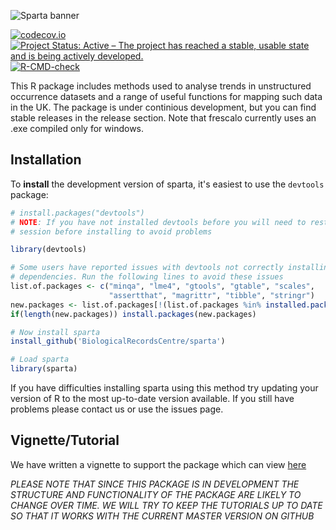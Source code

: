 ![Sparta banner](https://raw.githubusercontent.com/AugustT/sparta/master/logo.png)

<!-- badges: start -->
[![codecov.io](https://codecov.io/github/BiologicalRecordsCentre/sparta/coverage.svg?branch=master)](https://codecov.io/github/BiologicalRecordsCentre/sparta?branch=master)
[![Project Status: Active – The project has reached a stable, usable state and is being actively developed.](https://www.repostatus.org/badges/latest/active.svg)](https://www.repostatus.org/#active)
[![R-CMD-check](https://github.com/DylanCarbone/sparta/actions/workflows/R-CMD-check.yaml/badge.svg)](https://github.com/DylanCarbone/sparta/actions/workflows/R-CMD-check.yaml)
<!-- badges: end -->

This R package includes methods used to analyse trends in unstructured occurrence datasets and a range of useful functions for mapping such data in the UK. The package is under continious development, but you can find stable releases in the release section. Note that frescalo currently uses an .exe compiled only for windows. 

Installation
----------------

To **install** the development version of sparta, it's easiest to use the `devtools` package:

```r
# install.packages("devtools")
# NOTE: If you have not installed devtools before you will need to restart you R
# session before installing to avoid problems

library(devtools)

# Some users have reported issues with devtools not correctly installing
# dependencies. Run the following lines to avoid these issues
list.of.packages <- c("minqa", "lme4", "gtools", "gtable", "scales",
                      "assertthat", "magrittr", "tibble", "stringr")
new.packages <- list.of.packages[!(list.of.packages %in% installed.packages()[,"Package"])]
if(length(new.packages)) install.packages(new.packages)

# Now install sparta
install_github('BiologicalRecordsCentre/sparta')

# Load sparta
library(sparta)
```

If you have difficulties installing sparta using this method try updating your version of R to the most up-to-date version available. If you still have problems please contact us or use the issues page.


Vignette/Tutorial
----------------

We have written a vignette to support the package which can view [here](http://biologicalrecordscentre.github.io/sparta/articles/sparta_vignette.html)

*PLEASE NOTE THAT SINCE THIS PACKAGE IS IN DEVELOPMENT THE STRUCTURE AND FUNCTIONALITY OF THE PACKAGE ARE LIKELY TO CHANGE OVER TIME. WE WILL TRY TO KEEP THE TUTORIALS UP TO DATE SO THAT IT WORKS WITH THE CURRENT MASTER VERSION ON GITHUB*
